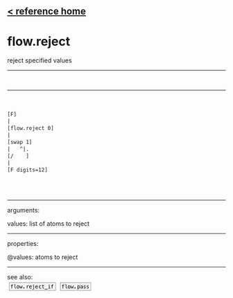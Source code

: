 [< reference home](index.html)
---

# flow.reject


reject specified values

---

<br>


---


```


[F]
|
[flow.reject 0]
|
[swap 1]
|   ^|.
[/    ]
|
[F digits=12]


            
```

---
arguments:

values: list of atoms to reject<br>

---
properties:

@values: atoms to reject<br>

---
see also:<br>
[![flow.reject_if](img/object_flow.reject_if.png)](flow.reject_if.html)
[![flow.pass](img/object_flow.pass.png)](flow.pass.html)
